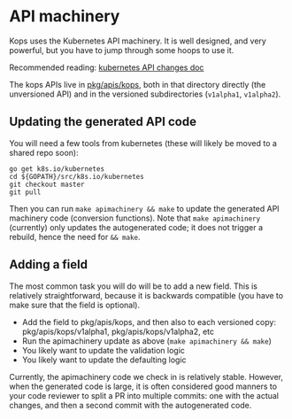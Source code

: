 # API machinery

Kops uses the Kubernetes API machinery.  It is well designed, and very powerful, but you have to
jump through some hoops to use it.

Recommended reading: [kubernetes API changes doc](https://github.com/kubernetes/community/blob/master/contributors/devel/api_changes.md)

The kops APIs live in [pkg/apis/kops](https://github.com/kubernetes/kops/tree/master/pkg/apis/kops), both in
that directory directly (the unversioned API) and in the versioned subdirectories (`v1alpha1`, `v1alpha2`).

## Updating the generated API code

You will need a few tools from kubernetes (these will likely be moved to a shared repo soon):

```
go get k8s.io/kubernetes
cd ${GOPATH}/src/k8s.io/kubernetes
git checkout master
git pull
```

Then you can run `make apimachinery && make` to update the generated API machinery code (conversion functions).  Note
that `make apimachinery` (currently) only updates the autogenerated code; it does not trigger a rebuild, hence the
need for `&& make`.

## Adding a field

The most common task you will do will be to add a new field.  This is relatively straightforward, because
it is backwards compatible (you have to make sure that the field is optional).

* Add the field to pkg/apis/kops, and then also to each versioned copy: pkg/apis/kops/v1alpha1, pkg/apis/kops/v1alpha2, etc
* Run the apimachinery update as above (`make apimachinery && make`)
* You likely want to update the validation logic
* You likely want to update the defaulting logic

Currently, the apimachinery code we check in is relatively stable.  However, when the generated code is large,
it is often considered good manners to your code reviewer to split a PR into multiple commits: one with the
actual changes, and then a second commit with the autogenerated code.
